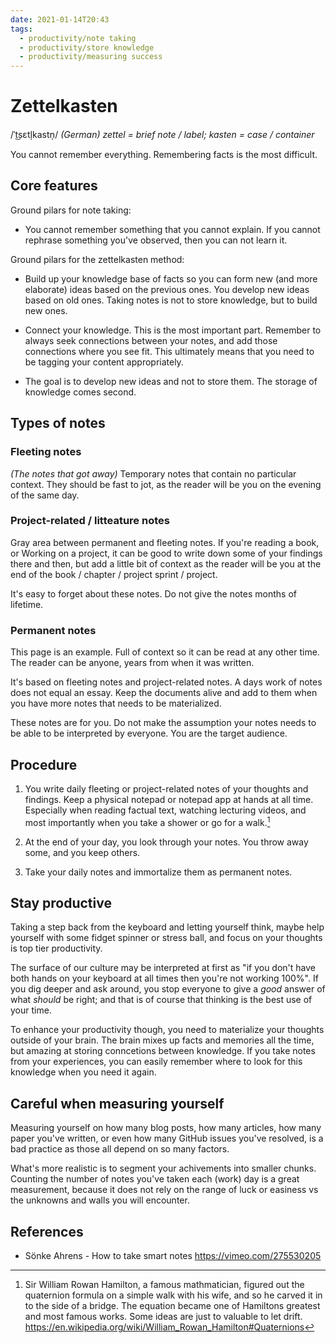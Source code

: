 ```yaml
---
date: 2021-01-14T20:43
tags: 
  - productivity/note taking
  - productivity/store knowledge
  - productivity/measuring success
---
```


# Zettelkasten

/ˈt͜sɛtl̩kastn̩/ _(German) zettel = brief note / label; kasten = case / container_

You cannot remember everything. Remembering facts is the most difficult.

## Core features

Ground pilars for note taking:

- You cannot remember something that you cannot explain. If you cannot rephrase
  something you've observed, then you can not learn it.
  
Ground pilars for the zettelkasten method:
  
- Build up your knowledge base of facts so you can form new (and more elaborate)
  ideas based on the previous ones. You develop new ideas based on old ones.
  Taking notes is not to store knowledge, but to build new ones.
  
- Connect your knowledge. This is the most important part. Remember to always
  seek connections between your notes, and add those connections where you see
  fit. This ultimately means that you need to be tagging your content
  appropriately.
  
- The goal is to develop new ideas and not to store them. The storage of
  knowledge comes second.

## Types of notes

### Fleeting notes

_(The notes that got away)_ Temporary notes that contain no particular context.
They should be fast to jot, as the reader will be you on the evening of the same
day.

### Project-related / litteature notes

Gray area between permanent and fleeting notes. If you're reading a book, or
Working on a project, it can be good to write down some of your findings there
and then, but add a little bit of context as the reader will be you at the end
of the book / chapter / project sprint / project.

It's easy to forget about these notes. Do not give the notes months of lifetime.

### Permanent notes

This page is an example. Full of context so it can be read at any other time.
The reader can be anyone, years from when it was written.

It's based on fleeting notes and project-related notes. A days work of notes
does not equal an essay. Keep the documents alive and add to them when you have
more notes that needs to be materialized.

These notes are for you. Do not make the assumption your notes needs to be
able to be interpreted by everyone. You are the target audience.

## Procedure

1. You write daily fleeting or project-related notes of your thoughts and
   findings. Keep a physical notepad or notepad app at hands at all time.
   Especially when reading factual text, watching lecturing videos, and most
   importantly when you take a shower or go for a walk.[^quat-walk]

2. At the end of your day, you look through your notes. You throw away some, and
   you keep others.
   
3. Take your daily notes and immortalize them as permanent notes.
  
## Stay productive

Taking a step back from the keyboard and letting yourself think, maybe help
yourself with some fidget spinner or stress ball, and focus on your thoughts is
top tier productivity.

The surface of our culture may be interpreted at first as "if you don't have both
hands on your keyboard at all times then you're not working 100%". If you dig
deeper and ask around, you stop everyone to give a _good_ answer of what _should_
be right; and that is of course that thinking is the best use of your time.

To enhance your productivity though, you need to materialize your thoughts
outside of your brain. The brain mixes up facts and memories all the time, but
amazing at storing conncetions between knowledge. If you take notes from your
experiences, you can easily remember where to look for this knowledge when you
need it again.

## Careful when measuring yourself

Measuring yourself on how many blog posts, how many articles, how many paper
you've written, or even how many GitHub issues you've resolved, is a bad practice
as those all depend on so many factors.

What's more realistic is to segment your achivements into smaller chunks.
Counting the number of notes you've taken each (work) day is a great measurement,
because it does not rely on the range of luck or easiness vs the unknowns and
walls you will encounter.

## References

- Sönke Ahrens - How to take smart notes <https://vimeo.com/275530205>

[^quat-walk]: Sir William Rowan Hamilton, a famous mathmatician, figured out the quaternion formula on a simple walk with his wife, and so he carved it in to the side of a bridge. The equation became one of Hamiltons greatest and most famous works. Some ideas are just to valuable to let drift. https://en.wikipedia.org/wiki/William_Rowan_Hamilton#Quaternions
